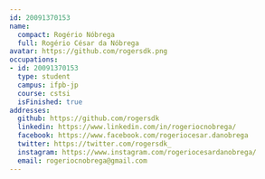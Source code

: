 ```yaml
---
id: 20091370153
name:
  compact: Rogério Nóbrega
  full: Rogério César da Nóbrega
avatar: https://github.com/rogersdk.png
occupations:
- id: 20091370153
  type: student
  campus: ifpb-jp
  course: cstsi
  isFinished: true
addresses:
  github: https://github.com/rogersdk
  linkedin: https://www.linkedin.com/in/rogeriocnobrega/
  facebook: https://www.facebook.com/rogeriocesar.danobrega
  twitter: https://twitter.com/rogersdk_
  instagram: https://www.instagram.com/rogeriocesardanobrega/
  email: rogeriocnobrega@gmail.com
---
```

